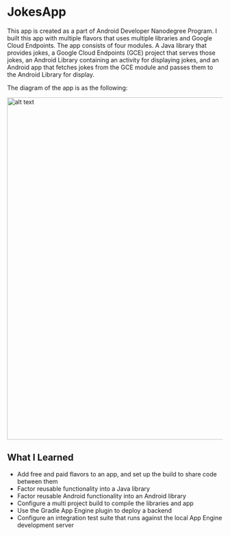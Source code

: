 # JokesApp

This app is created as a part of Android Developer Nanodegree Program. I built this app with multiple flavors that uses
multiple libraries and Google Cloud Endpoints. The app consists of four modules. A Java library that provides jokes, a Google Cloud Endpoints (GCE) project that serves those jokes, an Android Library containing an activity for displaying jokes, and an Android app that fetches jokes from the GCE module and passes them to the Android Library for display.

The diagram of the app is as the following:

<img src="../master/img/diagram.png" alt="alt text" width="800">

## What I Learned

* Add free and paid flavors to an app, and set up the build to share code between them
* Factor reusable functionality into a Java library
* Factor reusable Android functionality into an Android library
* Configure a multi project build to compile the libraries and app
* Use the Gradle App Engine plugin to deploy a backend
* Configure an integration test suite that runs against the local App Engine development server
